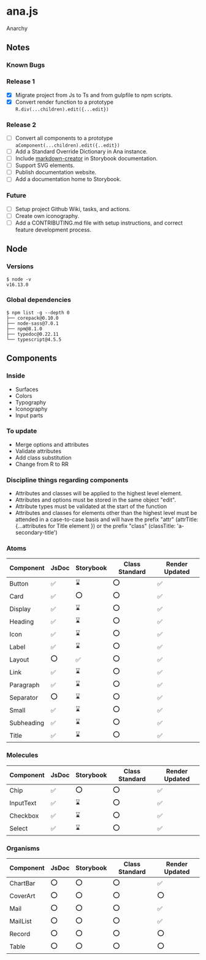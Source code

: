 # ana.js

Anarchy

## Notes

### Known Bugs

### Release 1

- [X] Migrate project from Js to Ts and from gulpfile to npm scripts.
- [X] Convert render function to a prototype `R.div(...children).edit({...edit})`

### Release 2

- [ ] Convert all components to a prototype `aComponent(...children).edit({..edit})`
- [ ] Add a Standard Override Dictionary in Ana instance.
- [ ] Include [markdown-creator](https://www.npmjs.com/package/markdown-creator) in Storybook documentation.
- [ ] Support SVG elements.
- [ ] Publish documentation website.
- [ ] Add a documentation home to Storybook.

### Future

- [ ] Setup project Github Wiki, tasks, and actions.
- [ ] Create own iconography.
- [ ] Add a CONTRIBUTING.md file with setup instructions, and correct feature development process.

## Node

### Versions

```
$ node -v
v16.13.0
```

### Global dependencies

```
$ npm list -g --depth 0
├── corepack@0.10.0
├── node-sass@7.0.1
├── npm@8.1.0
├── typedoc@0.22.11
└── typescript@4.5.5
```

## Components

### Inside

- Surfaces
- Colors
- Typography
- Iconography
- Input parts

### To update

- Merge options and attributes
- Validate attributes
- Add class substitution
- Change from R to RR

### Discipline things regarding components

- Attributes and classes will be applied to the highest level element.
- Attributes and options must be stored in the same object "edit".
- Attribute types must be validated at the start of the function
- Attributes and classes for elements other than the highest level must be attended in a case-to-case basis and will have the prefix "attr" (attrTitle: {...attributes for Title element }) or the prefix "class" (classTitle: 'a-secondary-title')

### Atoms

| Component  | JsDoc | Storybook | Class Standard | Render Updated |
| ---------- | ----- | --------- | -------------- | -------------- |
| Button     | ✅    | ⌛         | ⭕             | ✅             |
| Card       | ✅    | ⭕         | ⭕             | ✅             |
| Display    | ✅    | ⌛         | ⭕             | ✅             |
| Heading    | ✅    | ⌛         | ⭕             | ✅             |
| Icon       | ✅    | ⌛         | ⭕             | ✅             |
| Label      | ✅    | ⌛         | ⭕             | ✅             |
| Layout     | ⭕    | ✅         | ⭕             | ✅             |
| Link       | ✅    | ⌛         | ⭕             | ✅             |
| Paragraph  | ✅    | ⌛         | ⭕             | ✅             |
| Separator  | ⭕    | ⌛         | ⭕             | ✅             |
| Small      | ✅    | ⌛         | ⭕             | ✅             |
| Subheading | ✅    | ⌛         | ⭕             | ✅             |
| Title      | ✅    | ⌛         | ⭕             | ✅             |

### Molecules

| Component  | JsDoc | Storybook | Class Standard | Render Updated |
| ---------- | ----- | --------- | -------------- | -------------- |
| Chip       | ✅    | ⭕         | ⭕             | ✅             |
| InputText  | ✅    | ⌛         | ⭕             | ✅             |
| Checkbox   | ✅    | ⌛         | ⭕             | ✅             |
| Select     | ✅    | ⌛         | ⭕             | ✅             |

### Organisms

| Component  | JsDoc | Storybook | Class Standard | Render Updated |
| ---------- | ----- | --------- | -------------- | -------------- |
| ChartBar   | ⭕    | ⭕         | ⭕             | ✅             |
| CoverArt   | ⭕    | ⭕         | ⭕             | ⭕             |
| Mail       | ⭕    | ⭕         | ⭕             | ✅             |
| MailList   | ⭕    | ⭕         | ⭕             | ✅             |
| Record     | ⭕    | ⭕         | ⭕             | ⭕             |
| Table      | ⭕    | ⭕         | ⭕             | ⭕             |
